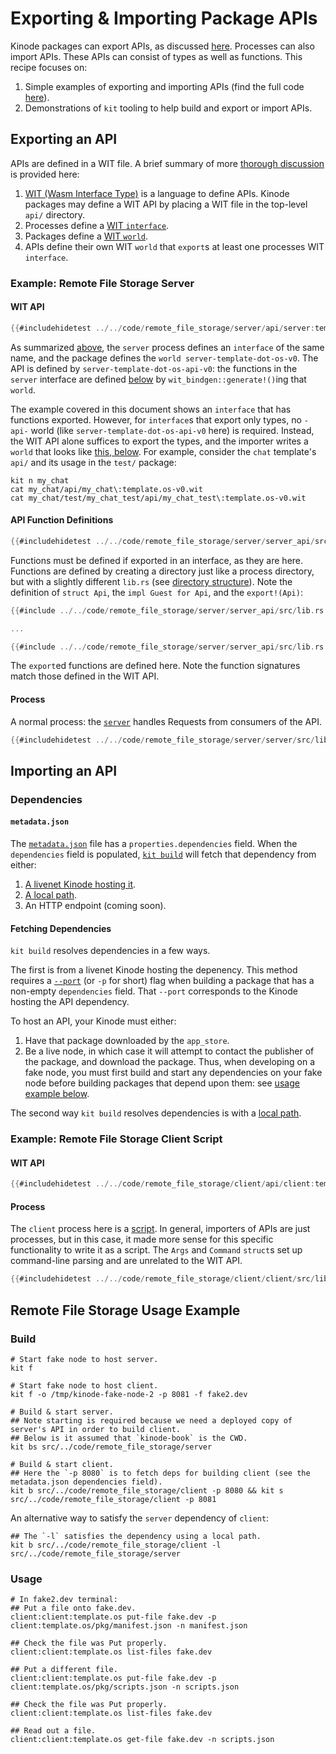 # Exporting & Importing Package APIs

Kinode packages can export APIs, as discussed [here](../system/process/wit_apis.md).
Processes can also import APIs.
These APIs can consist of types as well as functions.
This recipe focuses on:
1. Simple examples of exporting and importing APIs (find the full code [here](https://github.com/kinode-dao/kinode-book/tree/main/src/code/remote_file_storage)).
2. Demonstrations of `kit` tooling to help build and export or import APIs.

## Exporting an API

APIs are defined in a WIT file.
A brief summary of more [thorough discussion](../system/process/wit_apis.md#high-level-overview) is provided here:
1. [WIT (Wasm Interface Type)](https://component-model.bytecodealliance.org/design/wit.html) is a language to define APIs.
   Kinode packages may define a WIT API by placing a WIT file in the top-level `api/` directory.
2. Processes define a [WIT `interface`](https://component-model.bytecodealliance.org/design/wit.html#interfaces).
3. Packages define a [WIT `world`](https://component-model.bytecodealliance.org/design/wit.html#worlds).
4. APIs define their own WIT `world` that `export`s at least one processes WIT `interface`.

### Example: Remote File Storage Server

#### WIT API

```rust
{{#includehidetest ../../code/remote_file_storage/server/api/server:template.os-v0.wit}}
```

As summarized [above](#exporting-an-api), the `server` process defines an `interface` of the same name, and the package defines the `world server-template-dot-os-v0`.
The API is defined by `server-template-dot-os-api-v0`: the functions in the `server` interface are defined [below](#api-function-definitions) by `wit_bindgen::generate!()`ing that `world`.

The example covered in this document shows an `interface` that has functions exported.
However, for `interface`s that export only types, no `-api-` world (like `server-template-dot-os-api-v0` here) is required.
Instead, the WIT API alone suffices to export the types, and the importer writes a `world` that looks like [this, below](#wit-api-1).
For example, consider the `chat` template's `api/` and its usage in the `test/` package:
```
kit n my_chat
cat my_chat/api/my_chat\:template.os-v0.wit
cat my_chat/test/my_chat_test/api/my_chat_test\:template.os-v0.wit
```

#### API Function Definitions

```rust
{{#includehidetest ../../code/remote_file_storage/server/server_api/src/lib.rs}}
```

Functions must be defined if exported in an interface, as they are here.
Functions are defined by creating a directory just like a process directory, but with a slightly different `lib.rs` (see [directory structure](https://github.com/kinode-dao/kinode-book/tree/main/src/../code/remote_file_storage/server/server_api)).
Note the definition of `struct Api`, the `impl Guest for Api`, and the `export!(Api)`:
```rust
{{#include ../../code/remote_file_storage/server/server_api/src/lib.rs:93:94}}

...

{{#include ../../code/remote_file_storage/server/server_api/src/lib.rs:115:116}}
```
The `export`ed functions are defined here.
Note the function signatures match those defined in the WIT API.

#### Process

A normal process: the [`server`](https://github.com/kinode-dao/kinode-book/tree/main/src/code/remote_file_storage/server/server/src/lib.rs) handles Requests from consumers of the API.

```rust
{{#includehidetest ../../code/remote_file_storage/server/server/src/lib.rs}}
```

## Importing an API

### Dependencies

#### `metadata.json`

The [`metadata.json`](https://github.com/kinode-dao/kinode-book/blob/main/src/code/remote_file_storage/client/metadata.json#L14-L16) file has a `properties.dependencies` field.
When the `dependencies` field is populated, [`kit build`](../kit/build.md) will fetch that dependency from either:
1. [A livenet Kinode hosting it](#../kit/build.md#--port).
2. [A local path](#../kit/build.#--local-dependency).
3. An HTTP endpoint (coming soon).

#### Fetching Dependencies

`kit build` resolves dependencies in a few ways.

The first is from a livenet Kinode hosting the depenency.
This method requires a [`--port`](#../kit/build.md#--port) (or `-p` for short) flag when building a package that has a non-empty `dependencies` field.
That `--port` corresponds to the Kinode hosting the API dependency.

To host an API, your Kinode must either:
1. Have that package downloaded by the `app_store`.
2. Be a live node, in which case it will attempt to contact the publisher of the package, and download the package.
Thus, when developing on a fake node, you must first build and start any dependencies on your fake node before building packages that depend upon them: see [usage example below](#remote-file-storage-usage-example).

The second way `kit build` resolves dependencies is with a [local path](#../kit/build.#--local-dependency).

### Example: Remote File Storage Client Script

#### WIT API

```rust
{{#includehidetest ../../code/remote_file_storage/client/api/client:template.os-v0.wit}}
```

#### Process

The `client` process here is a [script](../cookbook/writing_scripts.md).
In general, importers of APIs are just processes, but in this case, it made more sense for this specific functionality to write it as a script.
The `Args` and `Command` `struct`s set up command-line parsing and are unrelated to the WIT API.

```rust
{{#includehidetest ../../code/remote_file_storage/client/client/src/lib.rs}}
```

## Remote File Storage Usage Example

### Build

```
# Start fake node to host server.
kit f

# Start fake node to host client.
kit f -o /tmp/kinode-fake-node-2 -p 8081 -f fake2.dev

# Build & start server.
## Note starting is required because we need a deployed copy of server's API in order to build client.
## Below is it assumed that `kinode-book` is the CWD.
kit bs src/../code/remote_file_storage/server

# Build & start client.
## Here the `-p 8080` is to fetch deps for building client (see the metadata.json dependencies field).
kit b src/../code/remote_file_storage/client -p 8080 && kit s src/../code/remote_file_storage/client -p 8081
```

An alternative way to satisfy the `server` dependency of `client`:
```
## The `-l` satisfies the dependency using a local path.
kit b src/../code/remote_file_storage/client -l src/../code/remote_file_storage/server
```

### Usage

```
# In fake2.dev terminal:
## Put a file onto fake.dev.
client:client:template.os put-file fake.dev -p client:template.os/pkg/manifest.json -n manifest.json

## Check the file was Put properly.
client:client:template.os list-files fake.dev

## Put a different file.
client:client:template.os put-file fake.dev -p client:template.os/pkg/scripts.json -n scripts.json

## Check the file was Put properly.
client:client:template.os list-files fake.dev

## Read out a file.
client:client:template.os get-file fake.dev -n scripts.json
```
